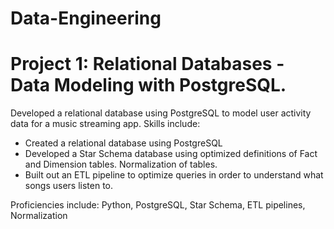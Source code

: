 # Data-Engineering

# Project 1: Relational Databases - Data Modeling with PostgreSQL.
Developed a relational database using PostgreSQL to model user activity data for a music streaming app. 
Skills include:
- Created a relational database using PostgreSQL
- Developed a Star Schema database using optimized definitions of Fact and Dimension tables. Normalization of tables.
- Built out an ETL pipeline to optimize queries in order to understand what songs users listen to.

Proficiencies include: Python, PostgreSQL, Star Schema, ETL pipelines, Normalization
